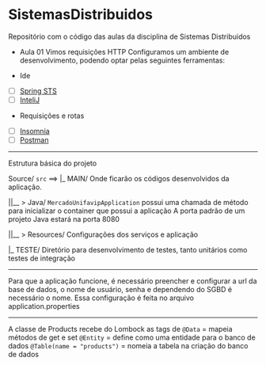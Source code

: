 # SistemasDistribuidos
Repositório com o código das aulas da disciplina de Sistemas Distribuidos

 - Aula 01
  Vimos requisições HTTP
  Configuramos um ambiente de desenvolvimento, podendo optar pelas seguintes ferramentas:
  
 - Ide
 - [ ] [Spring STS](https://spring.io/tools)
 - [ ] [InteliJ](https://www.jetbrains.com/pt-br/idea/download/#section=windows)

 - Requisições e rotas
 - [ ] [Insomnia](https://insomnia.rest/download/)
 - [ ] [Postman](https://www.postman.com/downloads/)
-------

Estrutura básica do projeto

 Source/ ```src``` ==>
|_ MAIN/ Onde ficarão os códigos desenvolvidos da aplicação.

||__ > Java/ ```MercadoUnifavipApplication``` possui uma chamada de método para inicializar o container que possui a aplicação
A porta padrão de um projeto Java estará na porta 8080

||__ > Resources/ Configurações dos serviços e aplicação

|_ TESTE/ Diretório para desenvolvimento de testes, tanto unitários como testes de integração

-------


Para que a aplicação funcione, é necessário preencher e configurar a url da base de dados, o nome de usuário, senha e dependendo do SGBD é necessário o nome.
Essa configuração é feita no arquivo application.properties

-------


A classe de Products recebe do Lombock as tags de
```@Data``` = mapeia métodos de get e set
```@Entity``` = define como uma entidade para o banco de dados
```@Table(name = "products")``` = nomeia a tabela na criação do banco de dados

